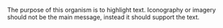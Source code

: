 The purpose of this organism is to highlight text. Iconography or imagery should not be the main message, instead it should support the text.
